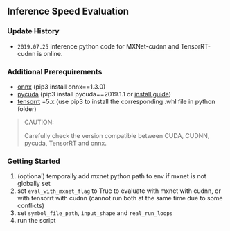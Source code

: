 ## Inference Speed Evaluation

### Update History
* `2019.07.25` inference python code for MXNet-cudnn and TensorRT-cudnn is online.

### Additional Prerequirements
* [onnx](https://onnx.ai/) (pip3 install onnx==1.3.0)
* [pycuda](https://developer.nvidia.com/pycuda) (pip3 install pycuda==2019.1.1 or [install guide](https://pypi.org/project/pycuda/))
* [tensorrt](https://developer.nvidia.com/tensorrt) =5.x (use pip3 to install the corresponding .whl file in python folder)

> CAUTION:
>
> Carefully check the version compatible between CUDA, CUDNN, pycuda, TensorRT and onnx.


### Getting Started
1. (optional) temporally add mxnet python path to env if mxnet is not globally set
2. set `eval_with_mxnet_flag` to True to evaluate with mxnet with cudnn, or with tensorrt with cudnn (cannot run both at the same time due to some conflicts)
3. set `symbol_file_path`, `input_shape` and `real_run_loops`
4. run the script